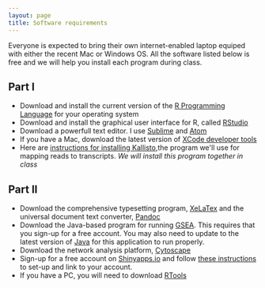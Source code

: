 ```yaml
---
layout: page
title: Software requirements
---
```


<p class="message">
Everyone is expected to bring their own internet-enabled laptop equiped with either the recent Mac or Windows OS. All the software listed below is free and we will help you install each program during class. 
</p>

## Part I
* Download and install the current version of the [R Programming Language](http://lib.stat.cmu.edu/R/CRAN/) for your operating system
* Download and install the graphical user interface for R, called [RStudio](http://www.rstudio.com/products/rstudio/download/)
* Download a powerfull text editor. I use [Sublime](http://www.sublimetext.com/) and [Atom](https://atom.io/)
* If you have a Mac, download the latest version of [XCode developer tools](https://developer.apple.com/xcode/)  
* Here are [instructions for installing Kallisto](https://chmi-sops.github.io/mydoc_kallisto.html),the program we'll use for mapping reads to transcripts. *We will install this program together in class*

## Part II
* Download the comprehensive typesetting program, [XeLaTex](http://www.texts.io/support/0001/) and the universal document text converter, [Pandoc](http://www.texts.io/support/0003/)
* Download the Java-based program for running [GSEA](http://www.broadinstitute.org/gsea/index.jsp). This requires that you sign-up for a free account. You may also need to update to the latest version of [Java](https://www.java.com/en/) for this application to run properly. 
* Download the network analysis platform, [Cytoscape](http://www.cytoscape.org/)
* Sign-up for a free account on [Shinyapps.io](http://www.shinyapps.io/) and follow [these instructions](http://shiny.rstudio.com/articles/shinyapps.html) to set-up and link to your account.
* If you have a PC, you will need to download [RTools](https://cran.r-project.org/bin/windows/Rtools/)
